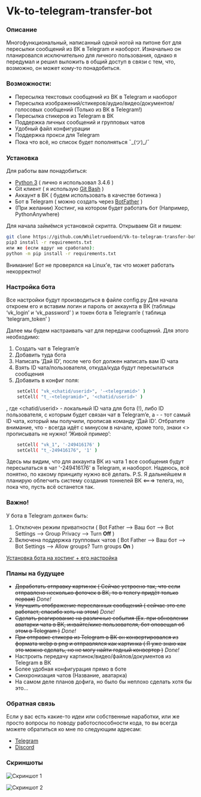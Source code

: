 # Vk-to-telegram-transfer-bot

### Описание
Многофункциональный, написанный одной ногой на питоне бот для пересылки сообщений из ВК в Telegram и наоборот. Изначально он планировался исключительно для личного пользования, однако я передумал и решил выложить в общий доступ в связи с тем, что, возможно, он может кому-то понадобиться.

### Возможности:
  - Пересылка текстовых сообщений из ВК в Telegram и наоборот
  - Пересылка изображений/стикеров/аудио/видео/документов/голосовых сообщений (Только из ВК в Telegram!)
  - Пересылка стикеров из Telegram в ВК
  - Поддержка личных сообщений и групповых чатов
  - Удобный файл конфигурации
  - Поддержка прокси для Telegram
  - Пока что всё, но список будет пополняться ¯\_(ツ)_/¯

### Установка
Для работы вам понадобиться:

- [Python 3](https://www.python.org/ftp/python/3.4.6/Python-3.4.6.tgz) ( лично я использовал 3.4.6 )
-  Git клиент ( я использую [Git Bash](https://git-scm.com/download/win ) )
- Аккаунт в ВК ( будем использовать в   качестве ботинка )
- Бот в Telegram ( можно создать через [BotFather](https://t.me/BotFather) )
- (При желании) Хостинг, на котором будет работать бот (Например, PythonAnywhere)

Для начала займёмся установкой скрипта. Открываем Git и пишем:

```sh
git clone https://github.com/Whiletruedoend/Vk-to-telegram-transfer-bot
pip3 install -r requirements.txt
или же (если вдруг не сработало):
python -m pip install -r requirements.txt
```

Внимание! Бот не проверялся на Linux'e, так что может работать некорректно!

### Настройка бота
Все настройки будут производиться в файле config.py
Для начала откроем его и вставим логин и пароль от аккаунта в ВК (таблицы ‘vk_login’ и ‘vk_password’ ) и токен бота в Telegram’e ( таблица ‘telegram_token’ )

Далее мы будем настраивать чат для передачи сообщений. Для этого необходимо:
1)	Создать чат в Telegram’e
2)	Добавить туда бота
3)	Написать ‘Дай ID’, после чего бот должен написать вам ID чата
4)	Взять ID чата/пользователя, откуда/куда будут пересылаться сообщения
5)	Добавить в конфиг поля:
```sh
	setCell( "vk_<chatid/userid>", '-<telegramid>' )
	setCell( "t_-<telegramid>", '<chatid/userid>' )
```
, где <chatid/userid> - локальный ID чата для бота (!), либо ID пользователя, с которым будет связан чат в Telegram’e, а -<telegramid> - тот самый ID чата, который мы получили, прописав команду ‘Дай ID’. Отбратите внимание, что -<telegramid> всегда идёт с минусом в начале, кроме того, знаки <> прописывать не нужно!
‘Живой пример’:

```sh
	setCell( "vk_1", '-249416176' )
	setCell( "t_-249416176", '1' )
```
Здесь мы видим, что для аккаунта ВК из чата 1 все сообщения будут пересылаться в чат '-249416176' в Telegram, и наоборот. Надеюсь, всё понятно, по какому принципу нужно всё делать.
P.S. Я дальнейшем я планирую облегчить систему создания тоннелей ВК <===> телега, но, пока что, пусть всё останется так.

### Важно!

У бота в Telegram должен быть:

1) Отключен режим приватности ( Bot Father —> Ваш бот —> Bot Settings —> Group Privacy —> Turn **Off** )
2) Включена поддержка групповых чатов ( Bot Father —> Ваш бот —> Bot Settings —> Allow groups? Turn groups **On** )

[Установка бота на хостинг + его настройка](https://youtu.be/QS_jKQPZTD4)

### Планы на будущее
 - ~~Доработать отправку картинок ( Сейчас устроено так, что если отправлено несколько фоточек в ВК, то в телегу придёт только первая)~~ *Done!*
 - ~~Улучшить отображение пересланных сообщений ( сейчас это еле работает, спасибо хоть на этом)~~ *Done!*
 - ~~Сделать реагирование на различные события (Ex. при обновлении аватарки чата в ВК, инвайте/кике пользователя, бот оповещал об этом в Telegram )~~ *Done!*
 - ~~При отправке стикера из Telegram в ВК он конвертировался из формата webp в png и отправлялся как картинка ( Я уже знаю как это можно сделать, но не могу найти годный конвертер )~~ *Done!*
 - Настроить передачу картинок/видео/файлов/документов из Telegram в ВК
 - Более удобная конфигурация прямо в боте
 - Синхронизация чатов (Название, аватарка)
 - На самом деле планов дофига, но было бы неплохо сделать хотя бы это...
 
### Обратная связь
Если у вас есть какие-то идеи или собственные наработки, или же просто вопросы по поводу работоспособности кода, то вы всегда можете обратиться ко мне по следующим адресам:
- [Telegram](https://t.me/Whiletruedoend)
- [Discord](https://discord.gg/aQ97ndF)

### Скриншоты

![Скриншот 1](https://i.imgur.com/87oOXs4.gif)

![Скриншот 2](https://i.imgur.com/5VOyeLb.png)